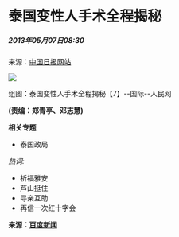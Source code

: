 # 泰国变性人手术全程揭秘

##### 2013年05月07日08:30    
来源：[中国日报网站](http://www.chinadaily.com.cn/) 

![](http://www.people.com.cn/mediafile/pic/20130507/76/5923260856875607428.jpg)

组图：泰国变性人手术全程揭秘【7】--国际--人民网

__(责编：郑青亭、邓志慧)__

**相关专题**

-   泰国政局

_热词:_
-   祈福雅安
-   芦山挺住
-   寻亲互助
-   再信一次红十字会

**来源：[百度新闻](http://news.baidu.com/view.html?from=people)**